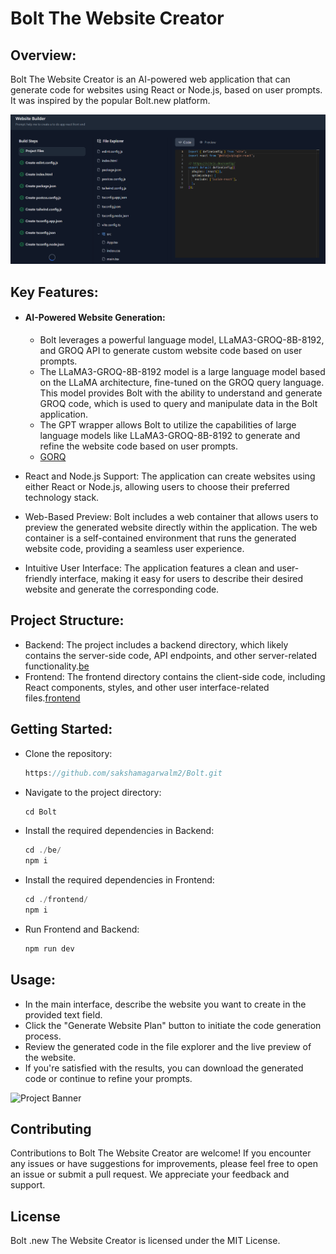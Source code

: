 # Bolt The Website Creator
## Overview:
Bolt The Website Creator is an AI-powered web application that can generate code for websites using React or Node.js, based on user prompts. It was inspired by the popular Bolt.new platform.

<a >
      <img src="https://github.com/sakshamagarwalm2/Bolt/blob/main/public/Screenshot%202024-12-04%20123058.png" alt="Project Banner">
    </a>

## Key Features:
- #### AI-Powered Website Generation:
  *  Bolt leverages a powerful language model, LLaMA3-GROQ-8B-8192, and GROQ API to generate custom website code based on user prompts.
  * The LLaMA3-GROQ-8B-8192 model is a large language model based on the LLaMA architecture, fine-tuned on the GROQ query language. This model provides Bolt with the ability to understand and generate GROQ code, which is used to query and manipulate data in the Bolt application.
  * The GPT wrapper allows Bolt to utilize the capabilities of large language models like LLaMA3-GROQ-8B-8192 to generate and refine the website code based on user prompts.
  * [GORQ](https://groq.com/)

 - React and Node.js Support: The application can create websites using either React or Node.js, allowing users to choose their preferred technology stack.
 - Web-Based Preview: Bolt includes a web container that allows users to preview the generated website directly within the application. The web container is a self-contained environment that runs the generated website code, providing a seamless user experience.
 - Intuitive User Interface: The application features a clean and user-friendly interface, making it easy for users to describe their desired website and generate the corresponding code.

## Project Structure:
- Backend: The project includes a backend directory, which likely contains the server-side code, API endpoints, and other server-related functionality.[be](be)
- Frontend: The frontend directory contains the client-side code, including React components, styles, and other user interface-related files.[frontend](frontend)

## Getting Started:
- Clone the repository:
  ```javascript
  https://github.com/sakshamagarwalm2/Bolt.git
- Navigate to the project directory:
  ```javascript
  cd Bolt
- Install the required dependencies in Backend:
  ```javascript
  cd ./be/
  npm i
- Install the required dependencies in Frontend:
  ```javascript
  cd ./frontend/
  npm i
 - Run Frontend and Backend:
   ```javascript
   npm run dev

## Usage:
- In the main interface, describe the website you want to create in the provided text field.
- Click the "Generate Website Plan" button to initiate the code generation process.
- Review the generated code in the file explorer and the live preview of the website.
- If you're satisfied with the results, you can download the generated code or continue to refine your prompts.
<a >
      <img src="https://github.com/sakshamagarwalm2/Bolt/blob/main/public/Screenshot%202024-12-04%20122840.png" alt="Project Banner">
    </a>

    
## Contributing
Contributions to Bolt The Website Creator are welcome! If you encounter any issues or have suggestions for improvements, please feel free to open an issue or submit a pull request. We appreciate your feedback and support.


## License
Bolt .new The Website Creator is licensed under the MIT License.
